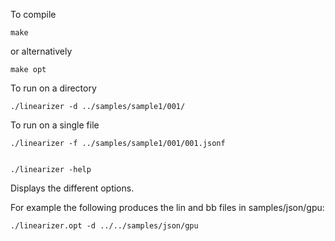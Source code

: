 To compile

    make

or alternatively 

    make opt

To run on a directory

    ./linearizer -d ../samples/sample1/001/

To run on a single file

    ./linearizer -f ../samples/sample1/001/001.jsonf


    ./linearizer -help

Displays the different options.

For example the following produces the lin and bb files in samples/json/gpu:

    ./linearizer.opt -d ../../samples/json/gpu

